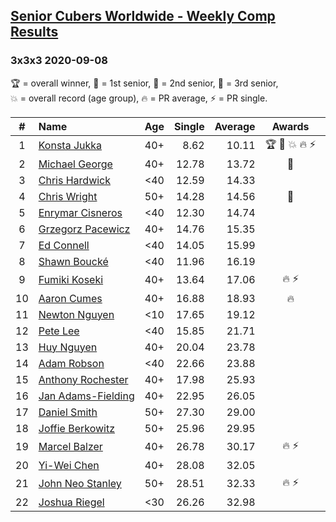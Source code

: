 <style>table {white-space: nowrap;}</style>

## [Senior Cubers Worldwide - Weekly Comp Results](/scw-comp/results/)
### 3x3x3 2020-09-08

<span style="white-space: nowrap;">🏆 = overall winner</span>, <span style="white-space: nowrap;">🥇 = 1st senior</span>, <span style="white-space: nowrap;">🥈 = 2nd senior</span>, <span style="white-space: nowrap;">🥉 = 3rd senior</span>, <span style="white-space: nowrap;">💥 = overall record (age group)</span>, <span style="white-space: nowrap;">🔥 = PR average</span>, <span style="white-space: nowrap;">⚡ = PR single</span>.

| # | Name | Age | Single | Average | Awards | Solve 1 | Solve 2 | Solve 3 | Solve 4 | Solve 5 | Video |
| :--: | :-- | :--: | --: | --: | :--: | --: | --: | --: | --: | --: | :-- |
| 1 | [Konsta Jukka](../../persons/konsta_jukka/333.md) | 40+ | 8.62 | 10.11 | 🏆 🥇 💥 🔥 ⚡ | 9.71 | 11.70 | 9.31 | 11.30 | 8.62 | [Desktop](https://www.facebook.com/events/660661614881054/permalink/663647037915845) / [Mobile](https://m.facebook.com/events/660661614881054?view=permalink&id=663647037915845) |
| 2 | [Michael George](../../persons/michael_george/333.md) | 40+ | 12.78 | 13.72 | 🥈 | 12.78 | 17.94 | 15.02 | 13.24 | 12.89 | [Desktop](https://www.facebook.com/michael.george.545/videos/10214268585908893) / [Mobile](https://m.facebook.com/michael.george.545/videos/10214268585908893) |
| 3 | [Chris Hardwick](../../persons/chris_hardwick/333.md) | <40 | 12.59 | 14.33 |  | 14.78 | 14.91 | 13.31 | 12.59 | 15.86 | [Desktop](https://www.facebook.com/events/660661614881054/permalink/666194087661140) / [Mobile](https://m.facebook.com/events/660661614881054?view=permalink&id=666194087661140) |
| 4 | [Chris Wright](../../persons/chris_wright/333.md) | 50+ | 14.28 | 14.56 | 🥉 | 14.28 | 16.06 | 14.61 | 14.56 | 14.51 | [Desktop](https://www.facebook.com/christopher.wright.94617999/videos/10157628387527874) / [Mobile](https://m.facebook.com/christopher.wright.94617999/videos/10157628387527874) |
| 5 | [Enrymar Cisneros](../../persons/enrymar_cisneros/333.md) | <40 | 12.30 | 14.74 |  | 13.09 | 16.41 | 12.30 | 16.78 | 14.72 | [Desktop](https://www.facebook.com/events/660661614881054/permalink/666280657652483) / [Mobile](https://m.facebook.com/events/660661614881054?view=permalink&id=666280657652483) |
| 6 | [Grzegorz Pacewicz](../../persons/grzegorz_pacewicz/333.md) | 40+ | 14.76 | 15.35 |  | 14.88 | 14.76 | 18.08 | 14.98 | 16.18 | [Desktop](https://www.facebook.com/events/660661614881054/permalink/662197464727469) / [Mobile](https://m.facebook.com/events/660661614881054?view=permalink&id=662197464727469) |
| 7 | [Ed Connell](../../persons/ed_connell/333.md) | <40 | 14.05 | 15.99 |  | 15.06 | 16.49 | 16.59 | 14.05 | 16.43 | [Desktop](https://www.facebook.com/events/660661614881054/permalink/664232791190603) / [Mobile](https://m.facebook.com/events/660661614881054?view=permalink&id=664232791190603) |
| 8 | [Shawn Boucké](../../persons/shawn_boucke/333.md) | <40 | 11.96 | 16.19 |  | 19.20 | 17.83 | 16.01 | 11.96 | 14.74 | [Desktop](https://www.facebook.com/events/652945192290048/permalink/660959141488653) / [Mobile](https://m.facebook.com/events/652945192290048?view=permalink&id=660959141488653) |
| 9 | [Fumiki Koseki](../../persons/fumiki_koseki/333.md) | 40+ | 13.64 | 17.06 | 🔥 ⚡ | 17.83 | 19.68 | 13.64 | 14.05 | 19.31 | [Desktop](https://www.facebook.com/events/660661614881054/permalink/662098204737395) / [Mobile](https://m.facebook.com/events/660661614881054?view=permalink&id=662098204737395) |
| 10 | [Aaron Cumes](../../persons/aaron_cumes/333.md) | 40+ | 16.88 | 18.93 | 🔥 | 17.89 | 21.96 | 20.43 | 16.88 | 18.46 | [Desktop](https://www.facebook.com/events/660661614881054/permalink/661145108166038) / [Mobile](https://m.facebook.com/events/660661614881054?view=permalink&id=661145108166038) |
| 11 | [Newton Nguyen](../../persons/newton_nguyen/333.md) | <10 | 17.65 | 19.12 |  | 17.71 | 17.65 | 19.19 | 20.47 | 23.00 | [Desktop](https://www.facebook.com/events/660661614881054/permalink/666093801004502) / [Mobile](https://m.facebook.com/events/660661614881054?view=permalink&id=666093801004502) |
| 12 | [Pete Lee](../../persons/pete_lee/333.md) | <40 | 15.85 | 21.71 |  | 15.85 | 19.53 | 23.50 | 23.23 | 22.36 | [Desktop](https://www.facebook.com/events/660661614881054/permalink/664510594496156) / [Mobile](https://m.facebook.com/events/660661614881054?view=permalink&id=664510594496156) |
| 13 | [Huy Nguyen](../../persons/huy_nguyen/333.md) | 40+ | 20.04 | 23.78 |  | 29.04 | 25.39 | 25.43 | 20.04 | 20.53 | [Desktop](https://www.facebook.com/events/660661614881054/permalink/666093801004502) / [Mobile](https://m.facebook.com/events/660661614881054?view=permalink&id=666093801004502) |
| 14 | [Adam Robson](../../persons/adam_robson/333.md) | <40 | 22.66 | 23.88 |  | 22.66 | 23.43 | 22.83 | 25.54 | 25.38 | [Desktop](https://www.facebook.com/100005428097972/videos/1460388344152088) / [Mobile](https://m.facebook.com/100005428097972/videos/1460388344152088) |
| 15 | [Anthony Rochester](../../persons/anthony_rochester/333.md) | 40+ | 17.98 | 25.93 |  | 22.78 | 19.97 | 35.04 | 17.98 | 36.36 | [Desktop](https://www.facebook.com/events/660661614881054/permalink/661530034794212) / [Mobile](https://m.facebook.com/events/660661614881054?view=permalink&id=661530034794212) |
| 16 | [Jan Adams-Fielding](../../persons/jan_adams_fielding/333.md) | 40+ | 22.95 | 26.05 |  | 22.95 | 26.28 | 26.39 | 25.49 | 29.61 | [Desktop](https://www.facebook.com/events/660661614881054/permalink/665460877734461) / [Mobile](https://m.facebook.com/events/660661614881054?view=permalink&id=665460877734461) |
| 17 | [Daniel Smith](../../persons/daniel_smith/333.md) | 50+ | 27.30 | 29.00 |  | 27.46 | 28.66 | 27.30 | 31.71 | 30.87 | [Desktop](https://www.facebook.com/events/660661614881054/permalink/666329640980918) / [Mobile](https://m.facebook.com/events/660661614881054?view=permalink&id=666329640980918) |
| 18 | [Joffie Berkowitz](../../persons/joffie_berkowitz/333.md) | 50+ | 25.96 | 29.95 |  | 29.33 | 29.36 | 39.72 | 25.96 | 31.17 | [Desktop](https://www.facebook.com/joffie.berkowitz/videos/10164155641975128) / [Mobile](https://m.facebook.com/joffie.berkowitz/videos/10164155641975128) |
| 19 | [Marcel Balzer](../../persons/marcel_balzer/333.md) | 40+ | 26.78 | 30.17 | 🔥 ⚡ | 27.67 | 29.38 | 48.27 | 33.47 | 26.78 | [Desktop](https://www.facebook.com/marcel.balzer.9216/videos/10160398631402516) / [Mobile](https://m.facebook.com/marcel.balzer.9216/videos/10160398631402516) |
| 20 | [Yi-Wei Chen](../../persons/yi_wei_chen/333.md) | 40+ | 28.08 | 32.05 |  | 28.08 | 34.81 | 32.16 | 32.81 | 31.18 | [Desktop](https://www.facebook.com/events/660661614881054/permalink/663762511237631) / [Mobile](https://m.facebook.com/events/660661614881054?view=permalink&id=663762511237631) |
| 21 | [John Neo Stanley](../../persons/john_neo_stanley/333.md) | 50+ | 28.51 | 32.33 | 🔥 ⚡ | 28.59 | 37.42 | 34.55 | 33.84 | 28.51 | [Desktop](https://www.facebook.com/events/660661614881054/permalink/661837064763509) / [Mobile](https://m.facebook.com/events/660661614881054?view=permalink&id=661837064763509) |
| 22 | [Joshua Riegel](../../persons/joshua_riegel/333.md) | <30 | 26.26 | 32.98 |  | 38.88 | 34.17 | 26.26 | 32.48 | 32.29 | [Desktop](https://www.facebook.com/events/660661614881054/permalink/665937731020109) / [Mobile](https://m.facebook.com/events/660661614881054?view=permalink&id=665937731020109) |

<!-- Global site tag (gtag.js) - Google Analytics -->
<script async src="https://www.googletagmanager.com/gtag/js?id=UA-86348435-3"></script>
<script>window.dataLayer = window.dataLayer || []; function gtag() {dataLayer.push(arguments);} gtag('js', new Date()); gtag('config', 'UA-86348435-3');</script>
